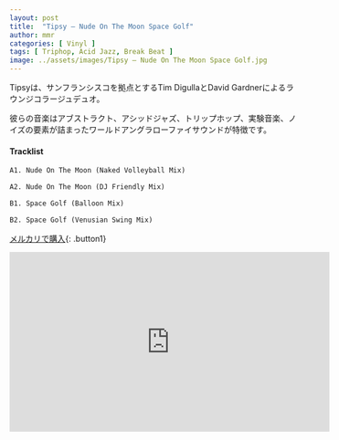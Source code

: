 ```yaml
---
layout: post
title:  "Tipsy – Nude On The Moon Space Golf"
author: mmr
categories: [ Vinyl ]
tags: [ Triphop, Acid Jazz, Break Beat ]
image: ../assets/images/Tipsy – Nude On The Moon Space Golf.jpg
---
```


Tipsyは、サンフランシスコを拠点とするTim DigullaとDavid Gardnerによるラウンジコラージュデュオ。

彼らの音楽はアブストラクト、アシッドジャズ、トリップホップ、実験音楽、ノイズの要素が詰まったワールドアングラローファイサウンドが特徴です。


#### Tracklist
```md
A1. Nude On The Moon (Naked Volleyball Mix)

A2. Nude On The Moon (DJ Friendly Mix)

B1. Space Golf (Balloon Mix)

B2. Space Golf (Venusian Swing Mix)
```

[メルカリで購入](https://jp.mercari.com/item/m39453173414?afid=6142608987){: .button1}

<iframe width="560" height="315" src="https://www.youtube.com/embed/PzGx4oDDhAY?si=7ghPeZCVRG_1at2Z" title="YouTube video player" frameborder="0" allow="accelerometer; autoplay; clipboard-write; encrypted-media; gyroscope; picture-in-picture; web-share" referrerpolicy="strict-origin-when-cross-origin" allowfullscreen></iframe>